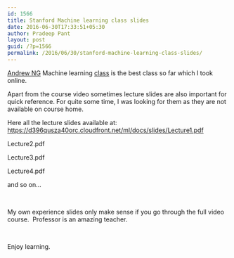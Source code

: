 ```yaml
---
id: 1566
title: Stanford Machine learning class slides
date: 2016-06-30T17:33:51+05:30
author: Pradeep Pant
layout: post
guid: /?p=1566
permalink: /2016/06/30/stanford-machine-learning-class-slides/
---
```

[Andrew NG](http://www.andrewng.org/) Machine learning [class](https://www.coursera.org/learn/machine-learning) is the best class so far which I took online.

Apart from the course video sometimes lecture slides are also important for quick reference. For quite some time, I was looking for them as they are not available on course home.

Here all the lecture slides available at:  
<https://d396qusza40orc.cloudfront.net/ml/docs/slides/Lecture1.pdf>

Lecture2.pdf

Lecture3.pdf

Lecture4.pdf

and so on&#8230;

&nbsp;

My own experience slides only make sense if you go through the full video course.  Professor is an amazing teacher.

&nbsp;

Enjoy learning.

&nbsp;